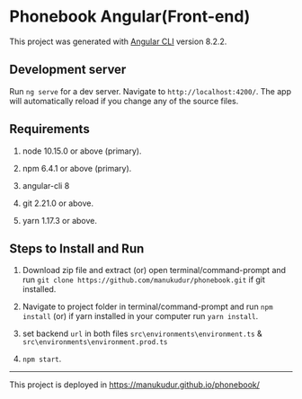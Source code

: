 # Phonebook Angular(Front-end)

This project was generated with [Angular CLI](https://github.com/angular/angular-cli) version 8.2.2.

## Development server

Run `ng serve` for a dev server. Navigate to `http://localhost:4200/`. The app will automatically reload if you change any of the source files.

## Requirements

1. node 10.15.0 or above (primary).
2. npm 6.4.1 or above (primary).
3. angular-cli 8

4. git 2.21.0 or above.
5. yarn 1.17.3 or above.

## Steps to Install and Run

1. Download zip file and extract (or) open terminal/command-prompt and run `git clone https://github.com/manukudur/phonebook.git` if git installed.

2. Navigate to project folder in terminal/command-prompt and run `npm install` (or) if yarn installed in your computer run `yarn install`.

3. set backend `url` in both files `src\environments\environment.ts` & `src\environments\environment.prod.ts`

4. `npm start`.

---

This project is deployed in https://manukudur.github.io/phonebook/
